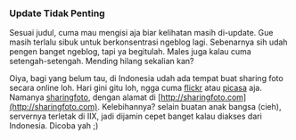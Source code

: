 ### Update Tidak Penting

Sesuai judul, cuma mau mengisi aja biar kelihatan masih di-update. Gue masih terlalu sibuk untuk berkonsentrasi ngeblog lagi. Sebenarnya sih udah pengen banget ngeblog, tapi ya begitulah. Males juga kalau cuma setengah-setengah. Mending hilang sekalian kan?

Oiya, bagi yang belum tau, di Indonesia udah ada tempat buat sharing foto secara online loh. Hari gini gitu loh, ngga cuma [flickr](http://flickr.com/ "Flickr") atau [picasa](http://picasaweb.google.com/ "Picasa Web Album") aja. Namanya [sharingfoto](http://sharingfoto.com/ "SharingFoto"), dengan alamat di [http://sharingfoto.com](http://sharingfoto.com). Kelebihannya? selain buatan anak bangsa (cieh), servernya terletak di IIX, jadi dijamin cepet banget kalau diakses dari Indonesia. Dicoba yah ;)


<!-- {"time": "2007-07-09 01:35:52", "title": "Update Tidak Penting"} -->
